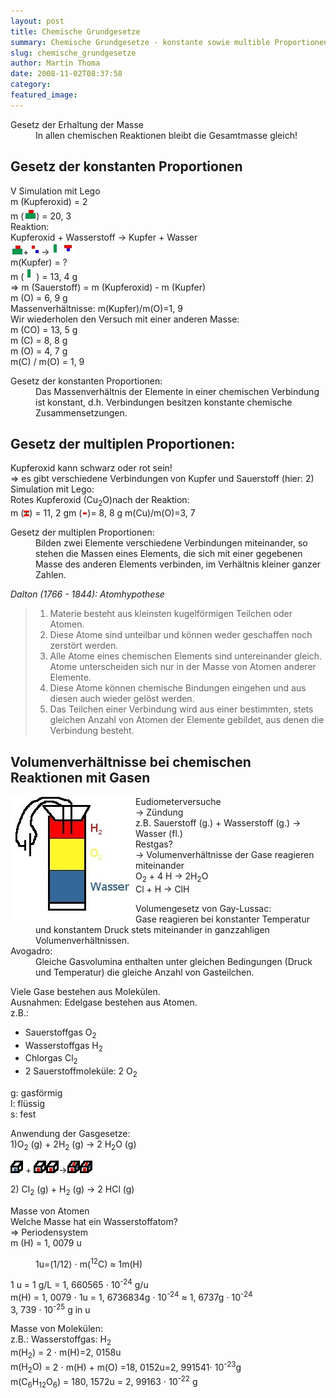 ```yaml
---
layout: post
title: Chemische Grundgesetze
summary: Chemische Grundgesetze - konstante sowie multible Proportionen
slug: chemische_grundgesetze
author: Martin Thoma
date: 2008-11-02T08:37:58
category: 
featured_image: 
---
```

<dl><dt>Gesetz der Erhaltung der Masse</dt><dd>In allen chemischen Reaktionen bleibt die Gesamtmasse gleich!</dd></dl><h2>Gesetz der konstanten Proportionen</h2>
<p><span class="important">V</span> Simulation mit Lego<br/>
<span class="tab">m (Kupferoxid)</span> = 2<br/>
<span class="tab">m (<img src="bilder/legostein.jpg" alt="Kupferoxid" />)</span> = 20, 3<br/>
<span class="u">Reaktion:</span><br/>
Kupferoxid + Wasserstoff &#8594; Kupfer + Wasser<br/>
<img src="bilder/legostein.jpg" alt="Kupferoxid" />+<img src="bilder/lego_wasserstoff.jpg" alt="Wasserstoff" />&#8594;<img src="bilder/lego_kupfer.jpg" alt="Kupfer"/><img src="bilder/lego_wasser.jpg" alt="Wasser" /><br/>
<span class="tab">m(Kupfer)</span> = ?<br/>
<span class="tab">m (<img src="bilder/lego_kupfer.jpg" alt="Kupfer" />)</span> = 13, 4 g<br/>
&#8658; m (Sauerstoff) = m (Kupferoxid) - m (Kupfer)<br/>
<span class="tab">m (O)</span> = 6, 9 g<br/>
Massenverhältnisse: m(Kupfer)/m(O)=1, 9<br/>
Wir wiederholen den Versuch mit einer anderen Masse:<br/>
<span class="tab">m (CO)</span> = 13, 5 g<br/>
<span class="tab">m (C)</span> = 8, 8 g<br/>
<span class="tab">m (O)</span> = 4, 7 g<br/>
<span class="tab">m(C) / m(O)</span> = 1, 9</p>
<dl><dt>Gesetz der konstanten Proportionen:</dt><dd>Das Massenverhältnis der Elemente in einer chemischen Verbindung ist konstant, d.h. Verbindungen besitzen konstante chemische Zusammensetzungen.</dd></dl><h2>Gesetz der multiplen Proportionen:</h2>
<p>Kupferoxid kann schwarz oder rot sein!<br/>
&#8658; es gibt verschiedene Verbindungen von Kupfer und Sauerstoff (hier: 2)<br/>
<span class="u">Simulation mit Lego:</span><br/>
Rotes Kupferoxid (Cu<sub>2</sub>O)nach der Reaktion:<br/>
<span class="tab">m (<img src="bilder/lego_rotes_kupferoxid.jpg" alt="Rotes Kupferoxid" />)</span> = 11, 2 gm (<img src="bilder/lego_kupfer2.jpg" alt="Kupfer 2" />)= 8, 8 g m(Cu)/m(O)=3, 7</p>
<dl><dt>Gesetz der multiplen Proportionen:</dt><dd>Bilden zwei Elemente verschiedene Verbindungen miteinander, so stehen die Massen eines Elements, die sich mit einer gegebenen Masse des anderen Elements verbinden, im Verhältnis kleiner ganzer Zahlen.</dd></dl><cite>Dalton (1766 - 1844): Atomhypothese</cite><blockquote class="style1"><ol>
    <li>Materie besteht aus kleinsten kugelförmigen Teilchen oder Atomen.</li>
    <li>Diese Atome sind unteilbar und können weder geschaffen noch zerstört werden.</li>
    <li>Alle Atome eines chemischen Elements sind untereinander gleich. Atome unterscheiden sich nur in der Masse von Atomen anderer Elemente.</li>
    <li>Diese Atome können chemische Bindungen eingehen und aus diesen auch wieder gelöst werden.</li>
    <li>Das Teilchen einer Verbindung wird aus einer bestimmten, stets gleichen Anzahl von Atomen der Elemente gebildet, aus denen die Verbindung besteht.</li></ol></blockquote><h2>Volumenverhältnisse bei chemischen Reaktionen mit Gasen</h2>
<p><img src="bilder/eudiometer.jpg" style="float:left;" alt="Eudiometer" />Eudiometerversuche<br/>
&#8594; Zündung<br/>
z.B. Sauerstoff (g.) + Wasserstoff (g.) &#8594; Wasser (fl.)<br/>
Restgas?<br/>
&#8594; Volumenverhältnisse der Gase reagieren miteinander<br/>
O<sub>2</sub> + 4 H &#8594; 2H<sub>2</sub>O<br/>
Cl + H &#8594; ClH</p>
<dl><dt>Volumengesetz von Gay-Lussac:</dt><dd>Gase reagieren bei konstanter Temperatur und konstantem Druck stets miteinander in ganzzahligen Volumenverhältnissen.</dd><dt>Avogadro:</dt><dd>Gleiche Gasvolumina enthalten unter gleichen Bedingungen (Druck und Temperatur) die gleiche Anzahl von Gasteilchen.</dd></dl>

<p>Viele Gase bestehen aus Molekülen.<br/>
<span class="tab">Ausnahmen</span>: Edelgase bestehen aus Atomen.<br/>
<span class="tab">z.B.</span>:</p>
<ul>
    <li>Sauerstoffgas O<sub>2</sub></li>
    <li>Wasserstoffgas H<sub>2</sub></li>
    <li>Chlorgas Cl<sub>2</sub></li>
    <li>2 Sauerstoffmoleküle: 2 O<sub>2</sub></li>
</ul>



<p><span class="tab">g</span>: gasförmig<br/>
<span class="tab">l</span>: flüssig<br/>
<span class="tab">s</span>: fest</p>
<p><span class="u">Anwendung der Gasgesetze:</span><br/>
1)O<sub>2</sub> (g) + 2H<sub>2</sub> (g) &#8594; 2 H<sub>2</sub>O (g)</p>
<p><img src="bilder/volumen_o.jpg" alt="Volumen O" /> + <img src="bilder/volumen_h.jpg" alt="Volumen H" /><img src="bilder/volumen_h.jpg" alt="Volumen H" />&#8594;<img src="bilder/volumen_h2o.jpg" alt="Volumen H20" /><img src="bilder/volumen_h2o.jpg" alt="Volumen H20" /></p>
<p>2) Cl<sub>2</sub> (g) + H<sub>2</sub> (g) &#8594; 2 HCl (g)</p>
<p><span class="u">Masse von Atomen</span><br/>
Welche Masse hat ein Wasserstoffatom?<br/>
&#8658; Periodensystem<br/>
<span class="tab">m (H)</span> = 1, 0079 u</p>
<dl><dd>1u=(1/12) &#8901; m(<sup>12</sup>C) &#8776; 1m(H)</dd></dl>

<p><span class="tab">1 u</span> = 1 g/L = 1, 660565 &#8901; 10<sup>-24</sup> g/u<br/>
<span class="tab">m(H)</span> = 1, 0079 &#8901; 1u = 1, 6736834g &#8901; 10<sup>-24</sup> &#8776; 1, 6737g &#8901; 10<sup>-24</sup><br/>
3, 739 &#8901; 10<sup>-25</sup> g in u</p>
<p><span class="u">Masse von Molekülen:</span><br/>
z.B.: Wasserstoffgas: H<sub>2</sub><br/>
<span class="tab">m(H<sub>2</sub>)</span> = 2 &#8901; m(H)=2, 0158u<br/>
<span class="tab">m(H<sub>2</sub>O)</span> = 2 &#8901; m(H) + m(O) =18, 0152u=2, 991541&#8901; 10<sup>-23</sup>g<br/>
<span class="tab">m(C<sub>6</sub>H<sub>12</sub>O<sub>6</sub>)</span> = 180, 1572u = 2, 99163 &#8901; 10<sup>-22</sup> g</p>
